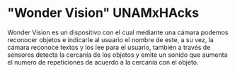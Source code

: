 # "Wonder Vision" UNAMxHAcks


Wonder Vision es un dispositivo con el cual mediante una cámara podemos reconocer objetos e indicarle al usuario el nombre de este, a su vez, la cámara reconoce textos y los lee para el usuario, también a través de sensores detecta la cercanía de los objetos y emite un sonido que aumenta el numero de repeticiones de acuerdo a la cercanía con el objeto.
